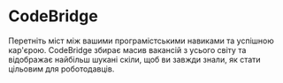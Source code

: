 # CodeBridge
 Перетніть міст між вашими програмістськими навиками та успішною кар'єрою. CodeBridge збирає масив вакансій з усього світу та відображає найбільш шукані скіли, щоб ви завжди знали, як стати цільовим для роботодавців.
